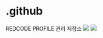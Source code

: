 # .github
REDCODE PROFILE 관리 저장소
<img src="https://capsule-render.vercel.app/api?type=waving&color=#fc1616&height=200&section=header&text=REDCODE&fontSize=40" />
<img src="https://capsule-render.vercel.app/api?type=waving&color=#fc1616&height=200&section=footer&text=REDCODE&fontSize=40" />
